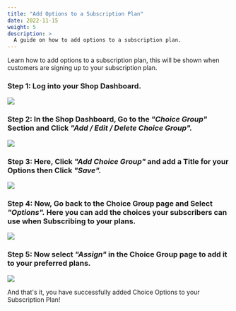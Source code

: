 ```yaml
---
title: "Add Options to a Subscription Plan"
date: 2022-11-15
weight: 5
description: >
  A guide on how to add options to a subscription plan.
---
```


Learn how to add options to a subscription plan, this will be shown when customers are signing up to your subscription plan.

### Step 1: Log into your Shop Dashboard.

![](https://subscribie.co.uk/blog/content/images/size/w1000/2022/11/image-59.png)

### Step 2: In the Shop Dashboard, Go to the *"Choice Group"* Section and Click *"Add / Edit / Delete Choice Group".*

![](https://subscribie.co.uk/blog/content/images/size/w1000/2022/11/image-60.png)

### Step 3: Here, Click *"Add Choice Group"* and add a Title for your Options then Click *"Save".*

![](https://subscribie.co.uk/blog/content/images/size/w1000/2022/11/image-61.png)

### Step 4: Now, Go back to the Choice Group page and Select *"Options".* Here you can add the choices your subscribers can use when Subscribing to your plans.

![](https://subscribie.co.uk/blog/content/images/size/w1000/2022/11/image-62.png)

### Step 5: Now select *"Assign"* in the Choice Group page to add it to your preferred plans.

![](https://subscribie.co.uk/blog/content/images/size/w1000/2022/11/image-63.png)

And that's it, you have successfully added Choice Options to your Subscription Plan!